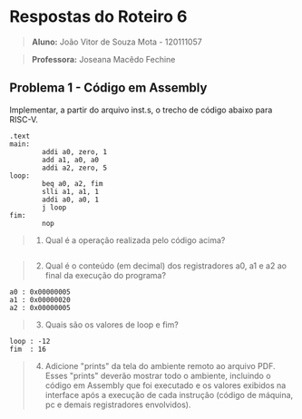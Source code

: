 # Respostas do Roteiro 6 

>**Aluno:** João Vitor de Souza Mota - 120111057

>**Professora:** Joseana Macêdo Fechine

## Problema 1 - Código em Assembly

Implementar, a partir do arquivo inst.s, o trecho de código abaixo para RISC-V.

```
.text
main:
        addi a0, zero, 1
        add a1, a0, a0
        addi a2, zero, 5
loop:   
        beq a0, a2, fim
        slli a1, a1, 1
        addi a0, a0, 1
        j loop
fim:
        nop
```

>1) Qual é a operação realizada pelo código acima?

```

``` 
>2) Qual é o conteúdo (em decimal) dos registradores a0, a1 e a2 ao final da execução do programa?

```
a0 : 0x00000005
a1 : 0x00000020
a2 : 0x00000005
```

>3) Quais são os valores de loop e fim?

```
loop : -12
fim  : 16
```

>4) Adicione "prints" da tela do ambiente remoto ao arquivo PDF. Esses "prints" deverão mostrar todo o ambiente, incluindo o código em Assembly que foi executado e os valores exibidos na interface após a execução de cada instrução (código de máquina, pc e demais registradores envolvidos).
